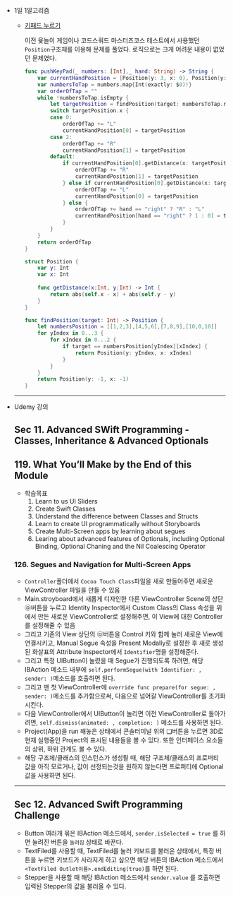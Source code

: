 * 1일 1알고리즘

	* [키패드 누르기](https://programmers.co.kr/learn/courses/30/lessons/67256?language=swift)

		이전 윷놀이 게임이나 코드스쿼드 마스터즈코스 테스트에서 사용했던 `Position`구조체를 이용해 문제를 풀었다. 로직으로는 크게 어려운 내용이 없었던 문제였다.

		```swift
		func pushKeyPad(_ numbers: [Int],_ hand: String) -> String {
		    var currentHandPosition = [Position(y: 3, x: 0), Position(y: 3, x: 2)]
		    var numbersToTap = numbers.map{Int(exactly: $0)!}
		    var orderOfTap = ""
		    while !numbersToTap.isEmpty {
		        let targetPosition = findPosition(target: numbersToTap.removeFirst())
		        switch targetPosition.x {
		        case 0:
		            orderOfTap += "L"
		            currentHandPosition[0] = targetPosition
		        case 2:
		            orderOfTap += "R"
		            currentHandPosition[1] = targetPosition
		        default:
		            if currentHandPosition[0].getDistance(x: targetPosition.x, y: targetPosition.y) > currentHandPosition[1].getDistance(x: targetPosition.x, y: targetPosition.y) {
		                orderOfTap += "R"
		                currentHandPosition[1] = targetPosition
		            } else if currentHandPosition[0].getDistance(x: targetPosition.x, y: targetPosition.y) < currentHandPosition[1].getDistance(x: targetPosition.x, y: targetPosition.y) {
		                orderOfTap += "L"
		                currentHandPosition[0] = targetPosition
		            } else {
		                orderOfTap += hand == "right" ? "R" : "L"
		                currentHandPosition[hand == "right" ? 1 : 0] = targetPosition
		            }
		        }
		    }
		    return orderOfTap
		}
		
		struct Position {
		    var y: Int
		    var x: Int
		    
		    func getDistance(x:Int, y:Int) -> Int {
		        return abs(self.x - x) + abs(self.y - y)
		    }
		}
		
		func findPosition(target: Int) -> Position {
		    let numbersPosition = [[1,2,3],[4,5,6],[7,8,9],[10,0,10]]
		    for yIndex in 0...3 {
		        for xIndex in 0...2 {
		            if target == numbersPosition[yIndex][xIndex] {
		                return Position(y: yIndex, x: xIndex)
		            }
		        }
		    }
		    return Position(y: -1, x: -1)
		}
		```

	------

* Udemy 강의

	## Sec 11. Advanced SWift Programming - Classes, Inheritance & Advanced Optionals

	## 119. What You’ll Make by the End of this Module

	* 학습목표
		1. Learn to us UI Sliders
		2. Create Swift Classes
		3. Understand the difference between Classes and Structs
		4. Learn to create UI programmatically without Storyboards
		5. Create Multi-Screen apps by learning about segues
		6. Learing about advanced features of Optionals, including Optional Binding, Optional Chaning and the Nil Coalescing Operator

	### 126. Segues and Navigation for Multi-Screen Apps

	* `Controller`폴더에서 `Cocoa Touch Class`파일을 새로 만들어주면 새로운 ViewController 파일을 만들 수 있음
	* Main.stroyboard에서 새롭게 디자인한 다른 ViewController Scene의 상단 ㉤버튼을 누르고 Identity Inspector에서 Custom Class의 Class 속성을 위에서 만든 새로운 ViewController로 설정해주면, 이 View에 대한 Controller를 설정해줄 수 있음
	* 그리고 기존의 View 상단의 ㉤버튼을 Control 키와 함께 눌러 새로운 View에 연결시키고, Manual Segue 속성을 Present Modally로 설정한 후 새로 생성된 화살표의 Attribute Inspector에서 `Identifier`명을 설정해준다.
	* 그리고 특정 UIButton이 눌렸을 때 Segue가 진행되도록 하려면, 해당 IBAction 메소드 내부에 `self.performSegue(with Identifier: , sender: )`메소드를 호출하면 된다.
	* 그리고 맨 첫 ViewController에 `override func prepare(for segue: , sender: )`메소드를 추가함으로써, 다음으로 넘어갈 ViewController를 초기화시킨다.
	* 다음 ViewController에서 UIButton이 눌리면 이전 ViewController로 돌아가려면, `self.dismiss(animated: , completion: )` 메소드를 사용하면 된다.
	* Project(App)을 run 해놓은 상태에서 콘솔터미널 위의 ❑버튼을 누르면 3D로 현재 실행중인 Project의 표시된 내용들을 볼 수 있다. 또한 인터페이스 요소들의 상위, 하위 관계도 볼 수 있다.
	* 해당 구조체/클래스의 인스턴스가 생성될 때, 해당 구조체/클래스의 프로퍼티 값을 아직 모르거나, 값이 선정되는것을 원하지 않는다면 프로퍼티에 Optional값을 사용하면 된다.

	------

	## Sec 12. Advanced Swift Programming Challenge

	* Button 여러개 묶은 IBAction 메소드에서, `sender.isSelected = true` 를 하면 눌려진 버튼을 `눌려짐` 상태로 바꾼다.
	* TextFiled를 사용할 때, TextFiled를 눌러 키보드를 불러온 상태에서, 특정 버튼을 누르면 키보드가 사라지게 하고 싶으면 해당 버튼의 IBAction 메소드에서 `<TextFiled Outlet이름>.endEditing(true)`를 하면 된다.
	* Stepper을 사용할 때 해당 IBAction 메소드에서 `sender.value` 를 호출하면 입력된 Stepper의 값을 불러올 수 있다.